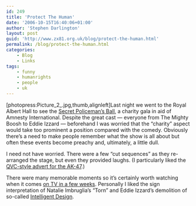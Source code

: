 ```yaml
---
id: 249
title: 'Protect The Human'
date: '2006-10-15T16:40:06+01:00'
author: 'Stephen Darlington'
layout: post
guid: 'http://www.zx81.org.uk/blog/protect-the-human.html'
permalink: /blog/protect-the-human.html
categories:
    - Blog
    - Links
tags:
    - funny
    - humanrights
    - people
    - uk
---
```


\[photopress:Picture\_2\_.jpg,thumb,alignleft\]Last night we went to the Royal Albert Hall to see the [Secret Policeman’s Ball](http://www.amnesty.org.uk/secretpolice/ "Amnesty International?s Secret Policeman?s Ball"), a charity gala in aid of Amnesty International. Despite the great cast — everyone from The Mighty Boosh to Eddie Izzard — beforehand I was worried that the “charity” aspect would take too prominent a position compared with the comedy. Obviously there’s a need to make people remember what the show is all about but often these events become preachy and, ultimately, a little dull.

I need not have worried. There were a few “cut sequences” as they re-arranged the stage, but even they provided laughs. (I particularly liked the [QVC-style advert for the AK-47](http://www.protectthehuman.com/teleshop/guns/ "Amnesty video").)

There were many memorable moments so it’s certainly worth watching when it comes [on TV in a few weeks](http://www.channel4.com/entertainment/tv/microsites/S/secret_policeman/). Personally I liked the sign interpretation of Natalie Imbruglia’s “Torn” and Eddie Izzard’s demolition of so-called [Intelligent Design](http://en.wikipedia.org/wiki/Intelligent_design "ID: creationism with a new PR sheen").